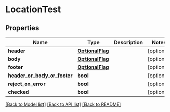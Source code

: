 # LocationTest

## Properties
Name | Type | Description | Notes
------------ | ------------- | ------------- | -------------
**header** | [**OptionalFlag**](OptionalFlag.md) |  | [optional] 
**body** | [**OptionalFlag**](OptionalFlag.md) |  | [optional] 
**footer** | [**OptionalFlag**](OptionalFlag.md) |  | [optional] 
**header_or_body_or_footer** | **bool** |  | [optional] 
**reject_on_error** | **bool** |  | [optional] 
**checked** | **bool** |  | [optional] 

[[Back to Model list]](../README.md#documentation-for-models) [[Back to API list]](../README.md#documentation-for-api-endpoints) [[Back to README]](../README.md)


